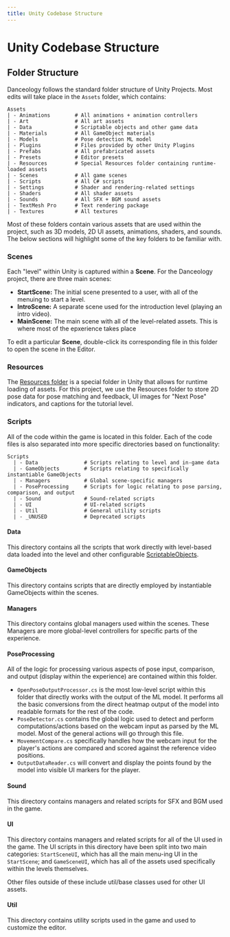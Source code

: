 ```yaml
---
title: Unity Codebase Structure
---
```


# Unity Codebase Structure
## Folder Structure
Danceology follows the standard folder structure of Unity Projects. Most edits will take place in the `Assets` folder, which contains:

```
Assets
| - Animations        # All animations + animation controllers
| - Art               # All art assets
| - Data              # Scriptable objects and other game data
| - Materials         # All GameObject materials
| - Models            # Pose detection ML model
| - Plugins           # Files provided by other Unity Plugins
| - Prefabs           # All prefabricated assets
| - Presets           # Editor presets
| - Resources         # Special Resources folder containing runtime-loaded assets
| - Scenes            # All game scenes
| - Scripts           # All C# scripts
| - Settings          # Shader and rendering-related settings
| - Shaders           # All shader assets
| - Sounds            # All SFX + BGM sound assets
| - TextMesh Pro      # Text rendering package
| - Textures          # All textures
```

Most of these folders contain various assets that are used within the project, such as 3D models, 2D UI assets, animations, shaders, and sounds. The below sections will highlight some of the key folders to be familiar with.

### Scenes
Each "level" within Unity is captured within a **Scene**. For the Danceology project, there are three main scenes:

- **StartScene:** The initial scene presented to a user, with all of the menuing to start a level.
- **IntroScene:** A separate scene used for the introduction level (playing an intro video).
- **MainScene:** The main scene with all of the level-related assets. This is where most of the epxerience takes place

To edit a particular **Scene**, double-click its corresponding file in this folder to open the scene in the Editor.

### Resources
The [Resources folder](https://docs.unity3d.com/Manual/BestPracticeUnderstandingPerformanceInUnity6.html) is a special folder in Unity that allows for runtime loading of assets. For this project, we use the Resources folder to store 2D pose data for pose matching and feedback, UI images for "Next Pose" indicators, and captions for the tutorial level.

### Scripts
All of the code within the game is located in this folder. Each of the code files is also separated into more specific directories based on functionality:

```
Scripts
  | - Data               # Scripts relating to level and in-game data
  | - GameObjects        # Scripts relating to specifically instantiable GameObjects
  | - Managers           # Global scene-specific managers
  | - PoseProcessing     # Scripts for logic relating to pose parsing, comparison, and output
  | - Sound              # Sound-related scripts
  | - UI                 # UI-related scripts
  | - Util               # General utility scripts
  | - _UNUSED            # Deprecated scripts
```

#### Data
This directory contains all the scripts that work directly with level-based data loaded into the level and other configurable [ScriptableObjects](https://docs.unity3d.com/Manual/class-ScriptableObject.html). 

#### GameObjects
This directory contains scripts that are directly employed by instantiable GameObjects within the scenes.

#### Managers
This directory contains global managers used within the scenes. These Managers are more global-level controllers for specific parts of the experience.

#### PoseProcessing
All of the logic for processing various aspects of pose input, comparison, and output (display within the experience) are contained within this folder.

- `OpenPoseOutputProcessor.cs` is the most low-level script within this folder that directly works with the output of the ML model. It performs all the basic conversions from the direct heatmap output of the model into readable formats for the rest of the code.
- `PoseDetector.cs` contains the global logic used to detect and perform computations/actions based on the webcam input as parsed by the ML model. Most of the general actions will go through this file.
- `MovementCompare.cs` specifically handles how the webcam input for the player's actions are compared and scored against the reference video positions.
- `OutputDataReader.cs` will convert and display the points found by the model into visible UI markers for the player.

#### Sound
This directory contains managers and related scripts for SFX and BGM used in the game.

#### UI
This directory contains managers and related scripts for all of the UI used in the game. The UI scripts in this directory have been split into two main categories: `StartSceneUI`, which has all the main menu-ing UI in the `StartScene`; and `GameSceneUI`, which has all of the assets used specifically within the levels themselves. 

Other files outside of these include util/base classes used for other UI assets. 

#### Util
This directory contains utility scripts used in the game and used to customize the editor.
